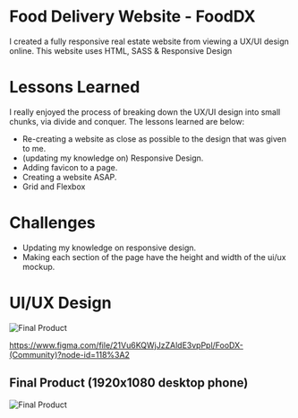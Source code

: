 # Food Delivery Website - FoodDX

I created a fully responsive real estate website from viewing a UX/UI design online. This website uses HTML, SASS & Responsive Design

# Lessons Learned

I really enjoyed the process of breaking down the UX/UI design into small chunks, via divide and conquer. The lessons learned are below:

* Re-creating a website as close as possible to the design that was given to me.
* (updating my knowledge on) Responsive Design.
* Adding favicon to a page.
* Creating a website ASAP.
* Grid and Flexbox

# Challenges

* Updating my knowledge on responsive design.
* Making each section of the page have the height and width of the ui/ux mockup.

# UI/UX Design
![Final Product](https://github.com/JoshuasProgramming/FoodDX/blob/main/images/UIUX_design.png)

https://www.figma.com/file/21Vu6KQWjJzZAldE3vpPpl/FooDX-(Community)?node-id=118%3A2

## Final Product (1920x1080 desktop phone)
![Final Product](https://github.com/JoshuasProgramming/FoodDX/blob/main/images/1920x1080.png)
